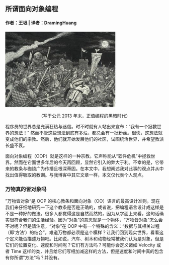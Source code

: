 ## 所谓面向对象编程
#### 作者：王垠 | 译者：DramingHuang
![dark](./c18e4728-acc7-4118-9946-6ada3fbc6156_350x240.jpg)  
<center>（写于公元 2013 年末，正值编程的黑暗时代）</center>
  
程序员的世界总是充满狂热与迷信。时不时就有人站出来宣布：“我有一个拯救世界的想法！” 然而不管这些想法到底有多烂，都总会有一批粉丝。很快，这想法就变成他们的宗教。然后，他们就开始发展他们的社区，试图统治世界，并希望教派长盛不衰。

面向对象编程（OOP）就是这样的一种宗教。它声称能从“软件危机”中拯救世界。然而在它面世多年后的今天再回顾，显然它引入的弊大于利。不幸的是，它带来的教条与枷锁广为传播且根深蒂固。在本文中，我想阐述我对此事的观点并从中找出值得吸取的教训。与我博客中其它文章一样，本文仅代表个人观点。


### 万物真的皆对象吗
”万物皆对象“是 OOP 的核心教条和面向对象（OO）语言的最高设计准则。现在我们来仔细地研究一下这个教条是否是正确的，或者说，把编程语言设计成这样是不是一种好的做法。很多人都觉得这是自然而然的，因为从字面上来看，这句话确实很符合我们的生活经验。因为“对象”的意思就是一个物体，“万物皆对象”怎么会不对呢？但是请注意，“对象”在 OOP 中有一个特殊的含义：“数据与其相关过程（即‘方法’）的结合”。难道万物都必须是这个模样？让我们回到现实世界，看看这个定义能否描述万物吧。比如说，汽车、树木和动物经常被我们认为是对象，但是它们的位置变化、速度和时间呢？它们有方法吗？可能你会定义诸如 Velocity 或者 Time 这样的类，并且给它们写相加减这样的方法，但是速度和时间中真的包含有你所谓”方法“吗？并没有。